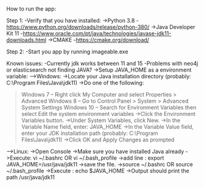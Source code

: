 How to run the app:

Step 1:
-Verify that you have installed:
->Python 3.8
-https://www.python.org/downloads/release/python-380/
->Java Developer Kit 11
-https://www.oracle.com/pt/java/technologies/javase-jdk11-downloads.html
->CMAKE
-https://cmake.org/download/

Step 2:
-Start you app by running imageable.exe

Known issues:
-Currently jdk works between 11 and 15
-Problems with neo4j or elasticsearch not finding JAVA?
->Setup JAVA_HOME as a environment variable:
-->Windows:
->Locate your Java installation directory (probably: C:\Program Files\Java\jdk11)
->Do one of the following:
>Windows 7 – Right click My Computer and select Properties > Advanced
>Windows 8 – Go to Control Panel > System > Advanced System Settings
>Windows 10 – Search for Environment Variables then select Edit the system environment variables
->Click the Environment Variables button.
->Under System Variables, click New.
->In the Variable Name field, enter:
>JAVA_HOME
->In the Variable Value field, enter your JDK installation path (probably: C:\Program Files\Java\jdk11)
->Click OK and Apply Changes as prompted

-->Linux:
->Open Console
->Make sure you have installed Java already
->Execute: vi ~/.bashrc OR vi ~/.bash_profile
->add line : export JAVA_HOME=/usr/java/jdk11
->save the file.
->source ~/.bashrc OR source ~/.bash_profile
->Execute : echo $JAVA_HOME
->Output should print the path /usr/java/jdk11
